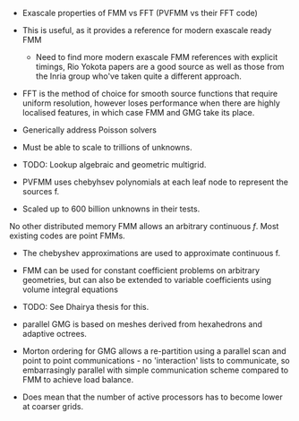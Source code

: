 - Exascale properties of FMM vs FFT (PVFMM vs their FFT code)
- This is useful, as it provides a reference for modern exascale ready FMM
    - Need to find more modern exascale FMM references with explicit timings, Rio Yokota papers are a good source as well as those from the Inria group who've taken quite a different approach.

- FFT is the method of choice for smooth source functions that require uniform resolution, however loses performance when there are highly localised features, in which case FMM and GMG take its place.

- Generically address Poisson solvers

- Must be able to scale to trillions of unknowns.

- TODO: Lookup algebraic and geometric multigrid.

- PVFMM uses chebyhsev polynomials at each leaf node to represent the sources f.

- Scaled up to 600 billion unknowns in their tests.

No other distributed memory FMM allows an arbitrary continuous $f$. Most existing codes are point FMMs.

- The chebyshev approximations are used to approximate continuous f.

- FMM can be used for constant coefficient problems on arbitrary geometries, but can also be extended to variable coefficients using volume integral equations
- TODO: See Dhairya thesis for this.

- parallel GMG is based on meshes derived from hexahedrons and adaptive octrees.

- Morton ordering for GMG allows a re-partition using a parallel scan and point to point communications - no 'interaction' lists to communicate, so embarrasingly parallel with simple communication scheme compared to FMM to achieve load balance.

- Does mean that the number of active processors has to become lower at coarser grids.


